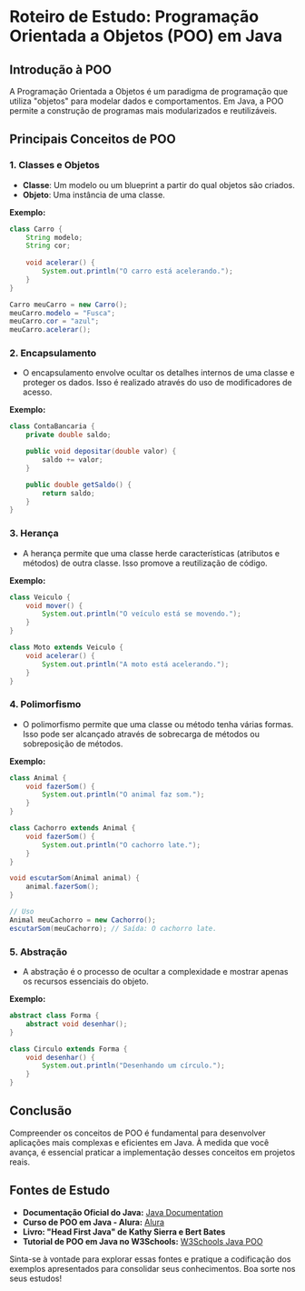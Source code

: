 # Roteiro de Estudo: Programação Orientada a Objetos (POO) em Java

## Introdução à POO
A Programação Orientada a Objetos é um paradigma de programação que utiliza "objetos" para modelar dados e comportamentos. Em Java, a POO permite a construção de programas mais modularizados e reutilizáveis.

## Principais Conceitos de POO

### 1. Classes e Objetos
- **Classe**: Um modelo ou um blueprint a partir do qual objetos são criados.
- **Objeto**: Uma instância de uma classe.

**Exemplo:**
```java
class Carro {
    String modelo;
    String cor;
    
    void acelerar() {
        System.out.println("O carro está acelerando.");
    }
}

Carro meuCarro = new Carro();
meuCarro.modelo = "Fusca";
meuCarro.cor = "azul";
meuCarro.acelerar();
```

### 2. Encapsulamento
- O encapsulamento envolve ocultar os detalhes internos de uma classe e proteger os dados. Isso é realizado através do uso de modificadores de acesso.

**Exemplo:**
```java
class ContaBancaria {
    private double saldo;

    public void depositar(double valor) {
        saldo += valor;
    }

    public double getSaldo() {
        return saldo;
    }
}
```

### 3. Herança
- A herança permite que uma classe herde características (atributos e métodos) de outra classe. Isso promove a reutilização de código.

**Exemplo:**
```java
class Veiculo {
    void mover() {
        System.out.println("O veículo está se movendo.");
    }
}

class Moto extends Veiculo {
    void acelerar() {
        System.out.println("A moto está acelerando.");
    }
}
```

### 4. Polimorfismo
- O polimorfismo permite que uma classe ou método tenha várias formas. Isso pode ser alcançado através de sobrecarga de métodos ou sobreposição de métodos.

**Exemplo:**
```java
class Animal {
    void fazerSom() {
        System.out.println("O animal faz som.");
    }
}

class Cachorro extends Animal {
    void fazerSom() {
        System.out.println("O cachorro late.");
    }
}

void escutarSom(Animal animal) {
    animal.fazerSom();
}

// Uso
Animal meuCachorro = new Cachorro();
escutarSom(meuCachorro); // Saída: O cachorro late.
```

### 5. Abstração
- A abstração é o processo de ocultar a complexidade e mostrar apenas os recursos essenciais do objeto.

**Exemplo:**
```java
abstract class Forma {
    abstract void desenhar();
}

class Circulo extends Forma {
    void desenhar() {
        System.out.println("Desenhando um círculo.");
    }
}
```

## Conclusão
Compreender os conceitos de POO é fundamental para desenvolver aplicações mais complexas e eficientes em Java. À medida que você avança, é essencial praticar a implementação desses conceitos em projetos reais.

## Fontes de Estudo
- **Documentação Oficial do Java:** [Java Documentation](https://docs.oracle.com/en/java/)
- **Curso de POO em Java - Alura:** [Alura](https://www.alura.com.br/cursos-online-java)
- **Livro: "Head First Java" de Kathy Sierra e Bert Bates**
- **Tutorial de POO em Java no W3Schools:** [W3Schools Java POO](https://www.w3schools.com/java/java_oop.asp)

Sinta-se à vontade para explorar essas fontes e pratique a codificação dos exemplos apresentados para consolidar seus conhecimentos. Boa sorte nos seus estudos!